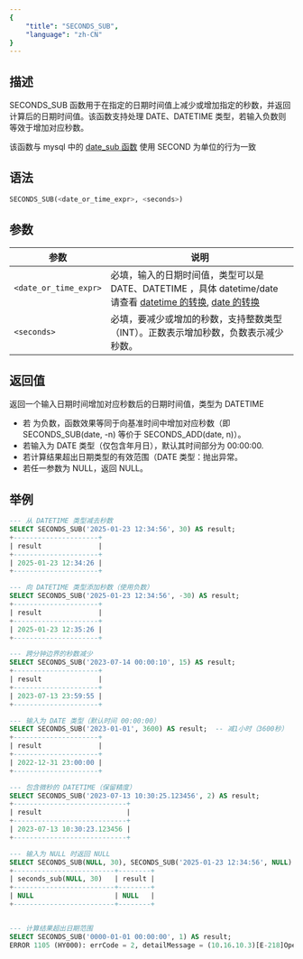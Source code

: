 ```yaml
---
{
    "title": "SECONDS_SUB",
    "language": "zh-CN"
}
---
```


## 描述
SECONDS_SUB 函数用于在指定的日期时间值上减少或增加指定的秒数，并返回计算后的日期时间值。该函数支持处理 DATE、DATETIME 类型，若输入负数则等效于增加对应秒数。

该函数与 mysql 中的 [date_sub 函数](https://dev.mysql.com/doc/refman/8.4/en/date-and-time-functions.html#function_date-sub) 使用 SECOND 为单位的行为一致

## 语法

```sql
SECONDS_SUB(<date_or_time_expr>, <seconds>)
```
## 参数

| 参数           | 说明                                          |
|--------------|---------------------------------------------|
| `<date_or_time_expr>` | 必填，输入的日期时间值，类型可以是 DATE、DATETIME ，具体 datetime/date 请查看 [datetime 的转换](../../../../../current/sql-manual/basic-element/sql-data-types/conversion/datetime-conversion), [date 的转换](../../../../../current/sql-manual/basic-element/sql-data-types/conversion/date-conversion)        |
| `<seconds>`  | 必填，要减少或增加的秒数，支持整数类型（INT）。正数表示增加秒数，负数表示减少秒数。 |

## 返回值

返回一个输入日期时间增加对应秒数后的日期时间值，类型为 DATETIME
- 若 <seconds> 为负数，函数效果等同于向基准时间中增加对应秒数（即 SECONDS_SUB(date, -n) 等价于 SECONDS_ADD(date, n)）。
- 若输入为 DATE 类型（仅包含年月日），默认其时间部分为 00:00:00.
- 若计算结果超出日期类型的有效范围（DATE 类型：抛出异常。
- 若任一参数为 NULL，返回 NULL。



## 举例
```sql
--- 从 DATETIME 类型减去秒数
SELECT SECONDS_SUB('2025-01-23 12:34:56', 30) AS result;
+---------------------+
| result              |
+---------------------+
| 2025-01-23 12:34:26 |
+---------------------+

--- 向 DATETIME 类型添加秒数（使用负数）
SELECT SECONDS_SUB('2025-01-23 12:34:56', -30) AS result;
+---------------------+
| result              |
+---------------------+
| 2025-01-23 12:35:26 |
+---------------------+

--- 跨分钟边界的秒数减少
SELECT SECONDS_SUB('2023-07-14 00:00:10', 15) AS result;
+---------------------+
| result              |
+---------------------+
| 2023-07-13 23:59:55 |
+---------------------+

--- 输入为 DATE 类型（默认时间 00:00:00）
SELECT SECONDS_SUB('2023-01-01', 3600) AS result;  -- 减1小时（3600秒）
+---------------------+
| result              |
+---------------------+
| 2022-12-31 23:00:00 |
+---------------------+

--- 包含微秒的 DATETIME（保留精度）
SELECT SECONDS_SUB('2023-07-13 10:30:25.123456', 2) AS result;
+----------------------------+
| result                     |
+----------------------------+
| 2023-07-13 10:30:23.123456 |
+----------------------------+

--- 输入为 NULL 时返回 NULL
SELECT SECONDS_SUB(NULL, 30), SECONDS_SUB('2025-01-23 12:34:56', NULL) AS result;
+-------------------------+--------+
| seconds_sub(NULL, 30)   | result |
+-------------------------+--------+
| NULL                    | NULL   |
+-------------------------+--------+


--- 计算结果超出日期范围
SELECT SECONDS_SUB('0000-01-01 00:00:00', 1) AS result;
ERROR 1105 (HY000): errCode = 2, detailMessage = (10.16.10.3)[E-218]Operation seconds_sub of 0000-01-01 00:00:00, 1 out of range
```